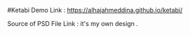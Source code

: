 #Ketabi
Demo Link :
https://alhajahmeddina.github.io/ketabi/

Source of PSD File Link :
it's my own design .


